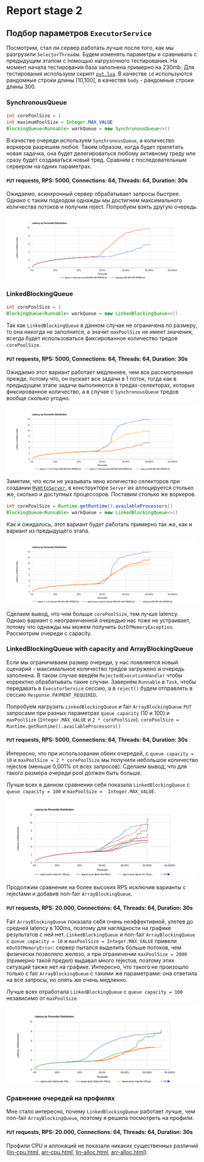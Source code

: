 # Report stage 2
## Подбор параметров `ExecutorService`

Посмотрим, стал ли сервер работать лучше после того, как мы разгрузили `SelectorThread`ы. Будем изменять параметры и 
сравнивать с предыдущим этапом с помощью нагрузочного тестирования. На момент начала тестирования база заполнена 
примерно на 230mb. Для тестирования используем скрипт [`put.lua`](../wrk_scripts/put.lua). В качестве `id` используются
рандомные строки длины [10,100], в качестве `body` - рандомные строки длины 300.

### SynchronousQueue

```java
int corePoolSize = 1
int maximumPoolSize = Integer.MAX_VALUE
BlockingQueue<Runnable> workQueue = new SynchronousQueue<>()
```

В качестве очереди используем `SynchronousQueue`, а количество воркеров разрешим любое. Таким образом, когда будет
прилетать новая задачка, она будет делегироваться любому активному треду или сразу будет создаваться новый тред. Сравним
с последовательным сервером на одних параметрах.

#### `PUT` requests, RPS: 5000, Connections: 64, Threads: 64, Duration: 30s

Ожидаемо, асинхронный сервер обрабатывает запросы быстрее. Однако с таким подходом однажды мы достигнем максимального
количества потоков и получим reject. Попробуем взять другую очередь.

![image](images/stage2/cmp-1-max-syn-put-d30-t64-c64-R5000.png)

### LinkedBlockingQueue

```java
int corePoolSize = 1
BlockingQueue<Runnable> workQueue = new LinkedBlockingQueue<>()
```

Так как `LinkedBlockingQueue` в данном случае не ограничена по размеру, то она никогда не заполнится, а значит 
`maxPoolSize` не имеет значения, всегда будет использоваться фиксированное количество тредов `corePoolSize`.

#### `PUT` requests, RPS: 5000, Connections: 64, Threads: 64, Duration: 30s

Ожидаемо этот вариант работает медленнее, чем все рассмотренные прежде, потому что, он пускает все задачи в 1 поток,
тогда как в предыдущем этапе задачи выполняются в тредах-селекторах, которых фиксированное количество, а в случае с
`SynchronousQueue` тредов вообще сколько угодно.

![image](images/stage2/cmp-syn-lin-put-d30-t64-c64-R5000.png)

Заметим, что если не указывать явно количество селекторов при создании [`MyHttpServer`](../MyHttpServer.java), в
конструкторе `Server` их аллоцируется столько же, сколько и доступных процессоров. Поставим столько же воркеров.

```java
int corePoolSize = Runtime.getRuntime().availableProcessors()
BlockingQueue<Runnable> workQueue = new LinkedBlockingQueue<>()
```

Как и ожидалось, этот вариант будет работать примерно так же, как и вариант из предыдущего этапа.

![image](images/stage2/cmp-lin-lin-put-d30-t64-c64-R5000.png)

Сделаем вывод, что чем больше `corePoolSize`, тем лучше latency. Однако вариант с неограниченной очередью нас тоже не
устраивает, потому что однажды мы можем получить `OutOfMemoryException`. Рассмотрим очереди с capacity.

### LinkedBlockingQueue with capacity and ArrayBlockingQueue

Если мы ограничиваем размер очереди, у нас появляется новый сценарий - максимальное количество тредов загружено и 
очередь заполнена. В таком случае введём `RejectedExecutionHandler` чтобы корректно обрабатывать такие случаи. Завернём
`Runnable` в `Task`, чтобы передавать в `ExecutorService` сессию, а в `reject()` будем отправлять в сессию
`Response.PAYMENT_REQUIRED`.

Попробуем нагрузить `LinkedBlockingQueue` и fair `ArrayBlockingQueue` `PUT` запросами при разных 
параметрах `queue capacity` (10 и 100) и `maxPoolSize` (`Integer.MAX_VALUE` и `2 * corePoolSize`). `corePoolSize = 
Runtime.getRuntime().availableProcessors()`

#### `PUT` requests, RPS: 5000, Connections: 64, Threads: 64, Duration: 30s

Интересно, что при использовании обеих очередей, с `queue capacity = 10` и `maxPoolSize = 2 * corePoolSize` мы получили
небольшое количество rejectов (меньше 0,001% от всех запросов). Сделаем вывод, что для такого размера очереди pool
должен быть больше. 

Лучше всех в данном сравнении себя показала `LinkedBlockingQueue` с `queue capacity = 100` и `maxPoolSize = 
Integer.MAX_VALUE`.

![image](images/stage2/cmp-put-lin-arr-fair-d30-t64-c64-R5000.png)

Продолжим сравнение на более высоких RPS исключив варианты с rejectами и добавив non-fair `ArrayBlockingQueue`.

#### `PUT` requests, RPS: 20.000, Connections: 64, Threads: 64, Duration: 30s

Fair `ArrayBlockingQueue` показала себя очень неэффективной, улетев до средней latency в 100ms, поэтому для наглядности
на графике результатов с ней нет. `LinkedBlockingQueue` и non-fair `ArrayBlockingQueue` с `queue capacity = 10` и 
`maxPoolSize = Integer.MAX_VALUE` привели к`OutOfMemoryError`: сервер пытался выделить больше потоков, чем физически 
позволяло железо, а при ограничении `maxPoolSize = 2000` (примерно такой предел) выдавал много rejectов, поэтому
этих ситуаций также нет на графике. Интересно, что такого не произошло только с fair `ArrayBlockingQueue` с такими же
параметрами: она ответила на все запросы, но опять же очень медленно.

Лучше всех отработала `LinkedBlockingQueue` с `queue capacity = 100` независимо от `maxPoolSize`.

![image](images/stage2/cmp-put-lin-arr-d30-t64-c64-R20000.png)

### Сравнение очередей на профилях

Мне стало интересно, почему `LinkedBlockingQueue` работает лучше, чем non-fair `ArrayBlockingQueue`, поэтому я решила
посмотреть на профили.

#### `PUT` requests, RPS: 20.000, Connections: 64, Threads: 64, Duration: 30s

Профили CPU и аллокаций не показали никаких существенных различий ([lin-cpu.html](flame_graphs/stage2/lin-cpu.html), 
[arr-cpu.html](flame_graphs/stage2/arr-cpu.html), [lin-alloc.html](flame_graphs/stage2/lin-alloc.html),
[arr-alloc.html](flame_graphs/stage2/arr-alloc.html)).












[//]: # (Using large queues and small pools minimizes CPU usage, OS resources, and context-switching overhead, but can 
lead to artificially low throughput. If tasks frequently block &#40;for example if they are I/O bound&#41;, a system may
be able to schedule time for more threads than you otherwise allow. Use of small queues generally requires larger pool 
sizes, which keeps CPUs busier but may encounter unacceptable scheduling overhead, which also decreases throughput.)